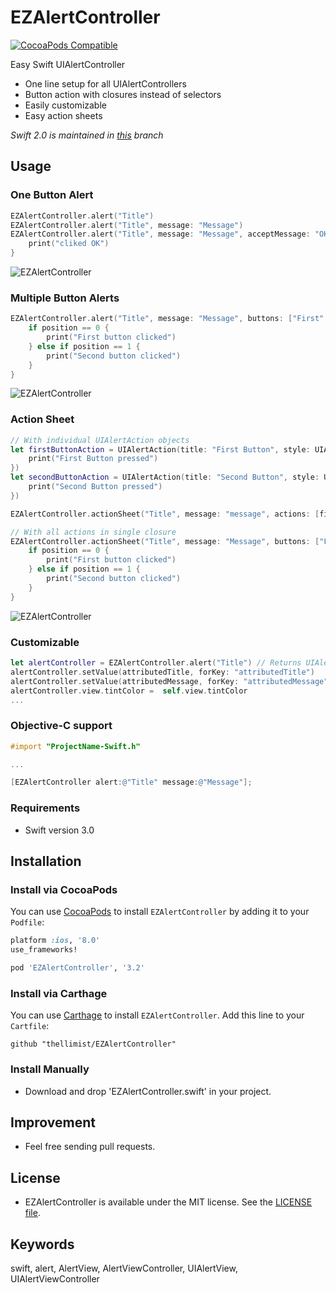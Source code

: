 EZAlertController
==============
[![CocoaPods Compatible](https://img.shields.io/cocoapods/v/EZAlertController.svg)](https://img.shields.io/cocoapods/v/EZAlertController.svg)

Easy Swift UIAlertController

- One line setup for all UIAlertControllers
- Button action with closures instead of selectors
- Easily customizable
- Easy action sheets

*Swift 2.0 is maintained in [this](https://github.com/thellimist/EZAlertController/tree/2.x) branch*

## Usage

### One Button Alert

```swift
EZAlertController.alert("Title")
EZAlertController.alert("Title", message: "Message")
EZAlertController.alert("Title", message: "Message", acceptMessage: "OK") { () -> () in
    print("cliked OK")
}
```
![EZAlertController](http://i.imgur.com/OpKVypB.png)

### Multiple Button Alerts

```swift
EZAlertController.alert("Title", message: "Message", buttons: ["First", "Second"]) { (alertAction, position) -> Void in
    if position == 0 {
        print("First button clicked")
    } else if position == 1 {
        print("Second button clicked")
    }
}
```
![EZAlertController](http://i.imgur.com/Qwgg71G.png)

### Action Sheet

```swift
// With individual UIAlertAction objects
let firstButtonAction = UIAlertAction(title: "First Button", style: UIAlertActionStyle.Default, handler: { (UIAlertAction) -> Void in
    print("First Button pressed")
})
let secondButtonAction = UIAlertAction(title: "Second Button", style: UIAlertActionStyle.Default, handler: { (UIAlertAction) -> Void in
    print("Second Button pressed")
})

EZAlertController.actionSheet("Title", message: "message", actions: [firstButtonAction, secondButtonAction])

// With all actions in single closure
EZAlertController.actionSheet("Title", message: "Message", buttons: ["First", "Second"]) { (alertAction, position) -> Void in
    if position == 0 {
        print("First button clicked")
    } else if position == 1 {
        print("Second button clicked")
    }
}
```

![EZAlertController](http://i.imgur.com/uv32LYJ.png)

### Customizable

```swift
let alertController = EZAlertController.alert("Title") // Returns UIAlertController
alertController.setValue(attributedTitle, forKey: "attributedTitle")
alertController.setValue(attributedMessage, forKey: "attributedMessage")
alertController.view.tintColor =  self.view.tintColor
...
```

### Objective-C support

```objective-c
#import "ProjectName-Swift.h"

...

[EZAlertController alert:@"Title" message:@"Message"];
```

### Requirements

- Swift version 3.0

## Installation

### Install via CocoaPods

You can use [CocoaPods](http://cocoapods.org/) to install `EZAlertController` by adding it to your `Podfile`:
```ruby
platform :ios, '8.0'
use_frameworks!

pod 'EZAlertController', '3.2'
```

### Install via Carthage

You can use [Carthage](https://github.com/Carthage/Carthage) to install `EZAlertController`. Add this line to your `Cartfile`:

```github "thellimist/EZAlertController"```

### Install Manually

- Download and drop 'EZAlertController.swift' in your project.

## Improvement
- Feel free sending pull requests.

## License
- EZAlertController is available under the MIT license. See the [LICENSE file](https://github.com/thellimist/EZAlertController/blob/master/LICENSE).

## Keywords
swift, alert, AlertView, AlertViewController, UIAlertView, UIAlertViewController
